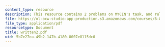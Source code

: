 ```yaml
---
content_type: resource
description: This resource contains 2 problems on MYCIN's task, and rule-based systems.
file: https://ol-ocw-studio-app-production.s3.amazonaws.com/courses/6-871-knowledge-based-applications-systems-spring-2005/5b7e27ea49b2147b41808007e8115dc0_written2.pdf
file_type: application/pdf
resourcetype: Document
title: written2.pdf
uid: 5b7e27ea-49b2-147b-4180-8007e8115dc0
---
```

